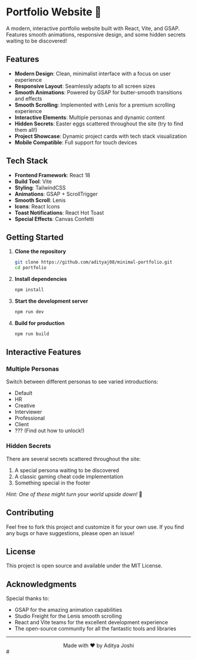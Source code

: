 # Portfolio Website 🚀

A modern, interactive portfolio website built with React, Vite, and GSAP. Features smooth animations, responsive design, and some hidden secrets waiting to be discovered!

## Features

- **Modern Design**: Clean, minimalist interface with a focus on user experience
- **Responsive Layout**: Seamlessly adapts to all screen sizes
- **Smooth Animations**: Powered by GSAP for butter-smooth transitions and effects
- **Smooth Scrolling**: Implemented with Lenis for a premium scrolling experience
- **Interactive Elements**: Multiple personas and dynamic content
- **Hidden Secrets**: Easter eggs scattered throughout the site (try to find them all!)
- **Project Showcase**: Dynamic project cards with tech stack visualization
- **Mobile Compatible**: Full support for touch devices

## Tech Stack

- **Frontend Framework**: React 18
- **Build Tool**: Vite
- **Styling**: TailwindCSS
- **Animations**: GSAP + ScrollTrigger
- **Smooth Scroll**: Lenis
- **Icons**: React Icons
- **Toast Notifications**: React Hot Toast
- **Special Effects**: Canvas Confetti

## Getting Started

1. **Clone the repository**
   ```bash
   git clone https://github.com/adityaj08/minimal-portfolio.git
   cd portfolio
   ```

2. **Install dependencies**
   ```bash
   npm install
   ```

3. **Start the development server**
   ```bash
   npm run dev
   ```

4. **Build for production**
   ```bash
   npm run build
   ```

## Interactive Features

### Multiple Personas
Switch between different personas to see varied introductions:
- Default
- HR
- Creative
- Interviewer
- Professional
- Client
- ??? (Find out how to unlock!)

### Hidden Secrets 
There are several secrets scattered throughout the site:
1. A special persona waiting to be discovered
2. A classic gaming cheat code implementation
3. Something special in the footer

*Hint: One of these might turn your world upside down!* 🔄

##  Contributing

Feel free to fork this project and customize it for your own use. If you find any bugs or have suggestions, please open an issue!

## License

This project is open source and available under the MIT License.

## Acknowledgments

Special thanks to:
- GSAP for the amazing animation capabilities
- Studio Freight for the Lenis smooth scrolling
- React and Vite teams for the excellent development experience
- The open-source community for all the fantastic tools and libraries

---

<div align="center">
Made with ❤️ by Aditya Joshi
</div> #
